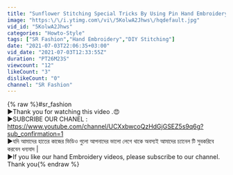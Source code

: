 ```yaml
---
title: "Sunflower Stitching Special Tricks By Using Pin Hand Embroidery"
image: "https:\/\/i.ytimg.com\/vi\/5KolwA2Jhws\/hqdefault.jpg"
vid_id: "5KolwA2Jhws"
categories: "Howto-Style"
tags: ["SR Fashion","Hand Embroidery","DIY Stitching"]
date: "2021-07-03T22:06:35+03:00"
vid_date: "2021-07-03T12:33:55Z"
duration: "PT26M23S"
viewcount: "12"
likeCount: "3"
dislikeCount: "0"
channel: "SR Fashion"
---
```

{% raw %}#sr_fashion <br />▶Thank you for watching this video .😍<br />▶SUBCRIBE OUR CHANEL : <a rel="nofollow" target="blank" href="https://www.youtube.com/channel/UCXxbwcoQzHdGjGSEZ5s9q6g?sub_confirmation=1">https://www.youtube.com/channel/UCXxbwcoQzHdGjGSEZ5s9q6g?sub_confirmation=1</a><br />▶যদি আমাদের হাতের কাজের ভিডিও গুলো আপনাদের ভালো লেগে থাকে অবস্যই আমাদের চ্যানেল টি সুবকরিবে করবেন ধন্যবাদ | <br />▶If you like our hand Embroidery videos, please subscribe to our channel. Thank you{% endraw %}
